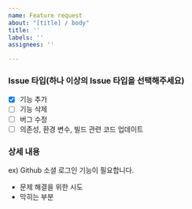 ```yaml
---
name: Feature request
about: "[title] / body"
title: ''
labels: ''
assignees: ''

---
```


### Issue 타입(하나 이상의 Issue 타입을 선택해주세요)
- [x] 기능 추가
- [ ] 기능 삭제
- [ ] 버그 수정
- [ ] 의존성, 환경 변수, 빌드 관련 코드 업데이트

### 상세 내용
ex) Github 소셜 로그인 기능이 필요합니다.

- 문제 해결을 위한 시도
- 막히는 부분
